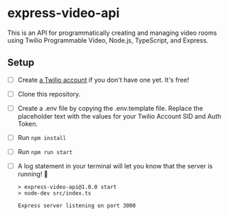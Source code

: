 # express-video-api

This is an API for programmatically creating and managing video rooms using Twilio Programmable Video, Node.js, TypeScript, and Express.

## Setup

- [ ] Create [a Twilio account](https://www.twilio.com/referral/D4tqHM) if you don't have one yet. It's free!
- [ ] Clone this repository.
- [ ] Create a .env file by copying the .env.template file. Replace the placeholder text with the values for your Twilio Account SID and Auth Token.
- [ ] Run `npm install`
- [ ] Run `npm run start`
- [ ] A log statement in your terminal will let you know that the server is running! :tada:

  ```text
  > express-video-api@1.0.0 start
  > node-dev src/index.ts

  Express server listening on port 3000
  ```